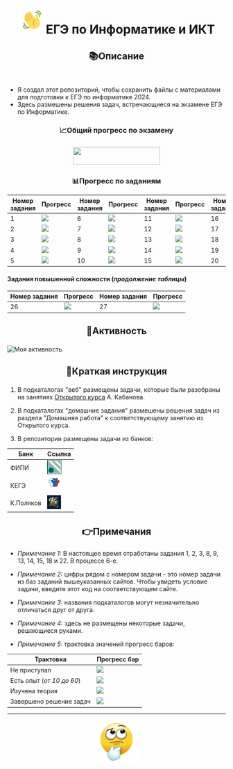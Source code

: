 <div><h1 align='center'><img src="emoji/hello.gif" height="64"/>ЕГЭ по Информатике и ИКТ<br><h2 align='center'>📚Описание</h2> </br> </h1> </div>

* Я создал этот репозиторий, чтобы сохранить файлы с материалами для подготовки к ЕГЭ по информатике 2024.</h3>
* Здесь размешены решения задач, встречающиеся на экзамене ЕГЭ по Информатике.
### <p align='center'>📈Общий прогресс по экзамену</p>
### <p align='center'> <img height="40" src="https://geps.dev/progress/58" width="200"/></p>
### <p align='center'>📊Прогресс по заданиям</p>
| Номер задания | Прогресс                           | Номер задания | Прогресс                           | Номер задания | Прогресс                          | Номер задания | Прогресс                           | Номер задания | Прогресс                           |
|---------------|------------------------------------|---------------|------------------------------------|--------------|-----------------------------------|---------------|------------------------------------|---------------|------------------------------------|
| 1             | ![](https://geps.dev/progress/100) | 6             | ![](https://geps.dev/progress/70)  | 11           | ![](https://geps.dev/progress/100) | 16            | ![](https://geps.dev/progress/40)  | 21            | ![](https://geps.dev/progress/0)   |
| 2             | ![](https://geps.dev/progress/100) | 7             | ![](https://geps.dev/progress/100) | 12           | ![](https://geps.dev/progress/60) | 17            | ![](https://geps.dev/progress/50)  | 22            | ![](https://geps.dev/progress/100) |
| 3             | ![](https://geps.dev/progress/100) | 8             | ![](https://geps.dev/progress/100) | 13           | ![](https://geps.dev/progress/10) | 18            | ![](https://geps.dev/progress/100) | 23            | ![](https://geps.dev/progress/50)  |
| 4             | ![](https://geps.dev/progress/100) | 9             | ![](https://geps.dev/progress/100) | 14           | ![](https://geps.dev/progress/100) | 19            | ![](https://geps.dev/progress/0)   | 24            | ![](https://geps.dev/progress/0)   |
| 5             | ![](https://geps.dev/progress/60)  | 10            | ![](https://geps.dev/progress/0)   | 15           | ![](https://geps.dev/progress/100) | 20            | ![](https://geps.dev/progress/0)   | 25            | ![](https://geps.dev/progress/0)   |
#### Задания повышенной сложности (_продолжение таблицы_)
| Номер задания | Прогресс| Номер задания | Прогресс |
|---------------|----------------------------------|---------------|-----------------------------------|
| 26            | ![](https://geps.dev/progress/0) | 27            |  ![](https://geps.dev/progress/0) |
## <p align='center'>📅Активность</p>
![Моя активность](https://github-readme-activity-graph.vercel.app/graph?username=ManuScript07&theme=github-compact)
## <p align='center'>📝Краткая инструкция</p>
1. В подкаталогах "веб" размещены задачи, которые были разобраны на занятиях [Открытого курса](https://kompege.ru/course) А. Кабанова.


2. В подкаталогах "домашние задания" размешены решения задач из раздела "Домашняя работа" к соответствующему занятию из Открытого курса.


3. В репозитории размещены задачи из банков: 


| Банк      | Ссылка                                                                                    |
|-----------|-------------------------------------------------------------------------------------------|
| ФИПИ      | <a href=https://fipi.ru/ege target="_blank"> <img src="emoji/fipi.png" height="32" /> </a> |
| КЕГЭ      | <a href=https://kompege.ru/ target="_blank"> <img src="emoji/KEGE.png" height="32" /> </a> |
| К.Поляков | <a href=https://kpolyakov.spb.ru/school/ege/generate.htm target="_blank"> <img src="emoji/polak.jpg" height="32" /> </a>                   |


## <p align='center'>👉Примечания</p>
* _Примечание 1:_ В настоящее время отработаны задания 1, 2, 3, 8, 9, 13, 14, 15, 18 и 22. В процессе 6-е.


* _Примечание 2:_ цифры рядом с номером задачи - это номер задачи из баз заданий вышеуказанных сайтов. Чтобы увидеть условие задачи, введите этот код на соответствующем сайте.


* _Примечание 3:_ названия подкаталогов могут незначительно отличаться друг от друга.


* _Примечание 4:_ здесь не размещены некоторые задачи, решающиеся руками.


* _Примечание 5:_ трактовка значений прогресс баров:

| Трактовка                 | Прогресс бар                       |
|---------------------------|------------------------------------|
| Не приступал              | <img src="https://geps.dev/progress/0"/>   |
| Есть опыт (_от 10 до 60_) | ![](https://geps.dev/progress/60)  |
| Изучена теория            | ![](https://geps.dev/progress/80)  |
| Завершено решение задач   | ![](https://geps.dev/progress/100) |
____
<div id="header" align="center"> <img src="emoji/thinking-emoji-43.gif" width="100"/> </div>

